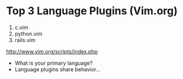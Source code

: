 # Top 3 Language Plugins (Vim.org)

1. c.vim
2. python.vim
3. rails.vim

http://www.vim.org/scripts/index.php

* What is your primary language?
* Language plugins share behavior...

